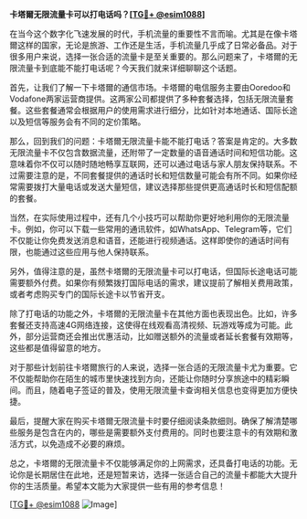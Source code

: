 **卡塔爾无限流量卡可以打电话吗？[[TG💪+ @esim1088](https://t.me/s/esim1088)]**

在当今这个数字化飞速发展的时代，手机流量的重要性不言而喻。尤其是在像卡塔爾这样的国家，无论是旅游、工作还是生活，手机流量几乎成了日常必备品。对于很多用户来说，选择一张合适的流量卡是至关重要的。那么问题来了，卡塔爾的无限流量卡到底能不能打电话呢？今天我们就来详细聊聊这个话题。

首先，让我们了解一下卡塔爾的通信市场。卡塔爾的电信服务主要由Ooredoo和Vodafone两家运营商提供。这两家公司都提供了多种套餐选择，包括无限流量套餐。这些套餐通常会根据用户的使用需求进行细分，比如针对本地通话、国际长途以及短信等服务会有不同的定价策略。

那么，回到我们的问题：卡塔爾无限流量卡能不能打电话？答案是肯定的。大多数无限流量卡不仅包含数据流量，还附带了一定数量的语音通话时间和短信功能。这意味着你不仅可以随时随地畅享互联网，还可以通过电话与家人朋友保持联系。不过需要注意的是，不同套餐提供的通话时长和短信数量可能会有所不同。如果你经常需要拨打大量电话或发送大量短信，建议选择那些提供更高通话时长和短信配额的套餐。

当然，在实际使用过程中，还有几个小技巧可以帮助你更好地利用你的无限流量卡。例如，你可以下载一些常用的通讯软件，如WhatsApp、Telegram等，它们不仅能让你免费发送消息和语音，还能进行视频通话。这样即使你的通话时间有限，也能通过这些应用与他人保持联系。

另外，值得注意的是，虽然卡塔爾的无限流量卡可以打电话，但国际长途电话可能需要额外付费。如果你有频繁拨打国际电话的需求，建议提前了解相关费用政策，或者考虑购买专门的国际长途卡以节省开支。

除了打电话的功能之外，卡塔爾的无限流量卡在其他方面也表现出色。比如，许多套餐还支持高速4G网络连接，这使得在线观看高清视频、玩游戏等成为可能。此外，部分运营商还会推出优惠活动，比如赠送额外的流量或者延长套餐有效期等，这些都是值得留意的地方。

对于那些计划前往卡塔爾旅行的人来说，选择一张合适的无限流量卡尤为重要。它不仅能帮助你在陌生的城市里快速找到方向，还能让你随时分享旅途中的精彩瞬间。而且，随着电子签证的普及，使用无限流量卡查询相关信息也变得更加方便快捷。

最后，提醒大家在购买卡塔爾无限流量卡时要仔细阅读条款细则。确保了解清楚哪些服务是包含在内的，哪些是需要额外支付费用的。同时也要注意卡的有效期和激活方式，以免造成不必要的麻烦。

总之，卡塔爾的无限流量卡不仅能够满足你的上网需求，还具备打电话的功能。无论你是长期居住在此地，还是短暂来访，选择一张适合自己的流量卡都能大大提升你的生活质量。希望本文能为大家提供一些有用的参考信息！

[[TG💪+ @esim1088](https://t.me/s/esim1088) ![Image](https://i.postimg.cc/4NQfJmqS/Snipaste-2025-05-13-00-14-12.png)]